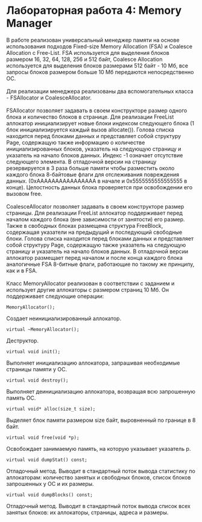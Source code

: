 # Лабораторная работа 4: Memory Manager

В работе реализован универсальный менеджер памяти на основе использования подходов Fixed-size Memory Allocation (FSA) и Coalesce Allocation с Free-List. FSA используется для выделения блоков размером 16, 32, 64, 128, 256 и 512 байт, Coalesce Allocation используется для выделения блоков размерами 512 байт - 10 Мб, все запросы блоков размером больше 10 Мб передаются непосредственно ОС.<br /><br />
Для реализации менеджера реализованы два вспомогательных класса - FSAllocator и CoalesceAllocator.<br /><br />
FSAllocator позволяет задавать в своем конструкторе размер одного блока и количество блоков в странице. Для реализации FreeList аллокатор инициализирует новые блоки индексом следующего блока (1 блок инициализируется каждый вызов allocate()). Голова списка находится перед блоками данных и представляет собой структуру Page, содержащую также информацию о количестве инициализированных блоков, указатель на следующую страницу и указатель на начало блоков данных. Индекс -1 означает отсутствие следующего элемента. В отладочной версии на страницу резервируется в 3 раза больше памяти чтобы разместить около каждого блока 8-байтовые флаги для отслеживания повреждения данных. (0xAAAAAAAAAAAAAAAA в начале и 0x5555555555555555 в конце). Целостность данных блока проверяется при освобождении его вызовом free.<br /><br />
CoalesceAllocator позволяет задавать в своем конструкторе размер страницы. Для реализации FreeList аллокатор поддерживает перед началом каждого блока (вне зависимости от занятости) его размер. Также в свободных блоках размещена структура FreeBlock, содержащая указатели на предыдущий и последующий свободные блоки. Голова списка находится перед блоками данных и представляет собой структуру Page, содержащую также указатель на следующую страницу и указатель на начало блоков данных.  В отладочной версии аллокатор размещает перед началом и после конца каждого блока аналогичные FSA 8-битные флаги, работающие по такому же принципу, как и в FSA.<br /><br />
Класс MemoryAllocator реализован в соответствии с заданием и использует другие аллокаторы с размером страниц 10 Мб. Он поддерживает следующие операции:<br />
```
MemoryAllocator();
```
Создает неинициализированный аллокатор.
```
virtual ~MemoryAllocator();
```
Деструктор.
```
virtual void init();
```
Выполняет инициализацию аллокатора, запрашивая необходимые страницы памяти у ОС.
```
virtual void destroy();
```
Выполняет деинициализацию аллокатора, возвращая всю
запрошенную память ОС.
```
virtual void* alloc(size_t size);
```
Выделяет блок памяти размером size байт, выровненный по границе
в 8 байт.
```
virtual void free(void *p);
```
Освобождает занимаемую память, на которую указывает указатель p.
```
virtual void dumpStat() const;
```
Отладочный метод. Выводит в стандартный поток вывода статистику по аллокаторам: количество занятых и свободных блоков, список блоков запрошенных у ОС и их размеры.
```
virtual void dumpBlocks() const;
```
Отладочный метод. Выводит в стандартный поток вывода список всех занятых блоков: их аллокаторы, страницы, адреса и размеры.

